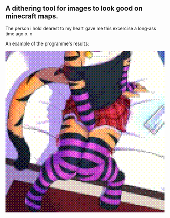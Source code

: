## A dithering tool for images to look good on minecraft maps.

The person i hold dearest to my heart gave me this excercise a long-ass time ago o. o

An example of the programme's results:

<img width="512" height="512" style="image-rendering: pixelated; image-rendering: crisp-edges;"  src="./img/output.png">